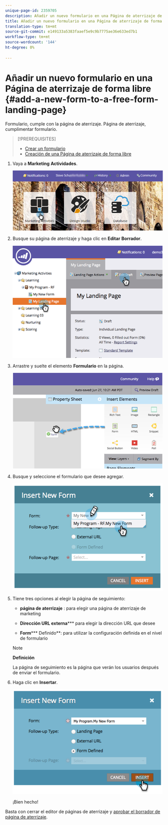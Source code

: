 ```yaml
---
unique-page-id: 2359705
description: Añadir un nuevo formulario en una Página de aterrizaje de forma libre - Documentos de marketing - Documentación del producto
title: Añadir un nuevo formulario en una Página de aterrizaje de forma libre
translation-type: tm+mt
source-git-commit: e149133a5383faaef5e9c9b7775ae36e633ed7b1
workflow-type: tm+mt
source-wordcount: '144'
ht-degree: 0%

---
```



# Añadir un nuevo formulario en una Página de aterrizaje de forma libre {#add-a-new-form-to-a-free-form-landing-page}

Formulario, cumple con la página de aterrizaje. Página de aterrizaje, cumplimentar formulario.

>[!PREREQUISITES]
>
>* [Crear un formulario](../../../../product-docs/demand-generation/forms/creating-a-form/create-a-form.md)
>* [Creación de una Página de aterrizaje de forma libre](create-a-free-form-landing-page.md)

>



1. Vaya a **Marketing** **Actividades**.

   ![](assets/login-marketing-activities-1.png)

1. Busque su página de aterrizaje y haga clic en **Editar** **Borrador**.

   ![](assets/image2014-9-16-14-3a44-3a15.png)

1. Arrastre y suelte el elemento **Formulario** en la página.

   ![](assets/image2015-5-21-15-3a43-3a30.png)

1. Busque y seleccione el formulario que desee agregar.

   ![](assets/image2014-9-16-14-3a44-3a30.png)

1. Tiene tres opciones al elegir la página de seguimiento:

   * **página de aterrizaje** : para elegir una página de aterrizaje de marketing
   * **Dirección URL externa***** para elegir la dirección URL que desee

   * **Form***** Definido**: para utilizar la configuración definida en el nivel de formulario
   >[!NOTE]
   >
   >**Definición**
   >
   >
   >La página de seguimiento es la página que verán los usuarios después de enviar el formulario.

1. Haga clic en **Insertar**.

   ![](assets/image2014-9-16-14-3a44-3a38.png)

   ¡Bien hecho!

Basta con cerrar el editor de páginas de aterrizaje y [aprobar el borrador de página de aterrizaje](../../../../product-docs/demand-generation/landing-pages/understanding-landing-pages/approve-unapprove-or-delete-a-landing-page.md).

